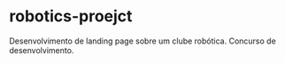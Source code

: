 # robotics-proejct
Desenvolvimento de landing page sobre um clube robótica. Concurso de desenvolvimento.

